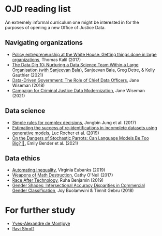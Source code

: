 # OJD reading list

An extremely informal curriculum one might be interested in for the purposes of opening a new Office of Justice Data.

## Navigating organizations

* [Policy entrepreneurship at the White House: Getting things done in large organizations](https://direct.mit.edu/itgg/article/11/3-4/4/9825/Policy-Entrepreneurship-at-the-White-HouseGetting), Thomas Kalil (2017)
* [The Data Dig 10: Nurturing a Data Science Team Within a Large Organisation (with Sanjeevan Bala)](https://www.data-dig.com/e/nurturing-a-data-science-team-within-a-large-organisation/), Sanjeevan Bala, Greg Detre, & Kelly Gauthier (2021)
* [Data-Driven Government: The Role of Chief Data Officers](https://www.businessofgovernment.org/report/data-driven-government-role-chief-data-officers), Jane Wiseman (2018)
* [Campaign for Criminal Justice Data Modernization](https://craftmediabucket.s3.amazonaws.com/uploads/AV-CJ-Data-Report-v7-1.pdf), Jane Wiseman (2021)

## Data science

* [Simple rules for complex decisions](https://arxiv.org/abs/1702.04690), Jongbin Jung et al. (2017)
* [Estimating the success of re-identifications in incomplete datasets using generative models](https://www.nature.com/articles/s41467-019-10933-3/), Luc Rocher et al. (2019)
* [On the Dangers of Stochastic Parrots: Can Language Models Be Too Big? 🦜](https://dl.acm.org/doi/10.1145/3442188.3445922), Emily Bender et al. (2021)

## Data ethics

* [Automating Inequality](https://bookshop.org/books/automating-inequality-how-high-tech-tools-profile-police-and-punish-the-poor/9781250215789), Virginia Eubanks (2019)
* [Weapons of Math Destruction](https://bookshop.org/books/weapons-of-math-destruction-how-big-data-increases-inequality-and-threatens-democracy/9780553418835), Cathy O'Neil (2017)
* [Race After Technology](https://bookshop.org/books/race-after-technology-abolitionist-tools-for-the-new-jim-code/9781509526406), Ruha Benjamin (2019)
* [Gender Shades: Intersectional Accuracy Disparities in Commercial Gender Classification](https://proceedings.mlr.press/v81/buolamwini18a.html), Joy Buolamwini & Timnit Gebru (2018)

# For further study

* [Yves-Alexandre de Montjoye](http://www.demontjoye.com/)
* [Ravi Shroff](https://steinhardt.nyu.edu/people/ravi-shroff)